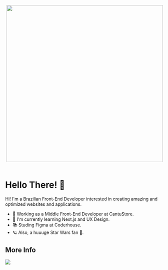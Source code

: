 <img align="right" height="500em" src="https://github.com/framesgabriel/framesgabriel/blob/main/img/card-github.png">

<!-- adds a margin for mobile -->
<span align="right">&nbsp;</span>

<h1 align="left">Hello There! 👋</h1>

<p align="left">Hi! I'm a Brazilian Front-End Developer interested in creating amazing and optimized websites and applications.</p>

<ul align="left">
  <li>💼 Working as a Middle Front-End Developer at CantuStore.</li>
  <li>🌱 I'm currently learning Next.js and UX Design.</li>
  <li>📚 Studing Figma at Coderhouse.</li>
  <li>🪐 Also, a huuuge Star Wars fan 🙂.</li>
</ul>

## More Info
[<img src="https://img.shields.io/badge/linkedin-%230077B5.svg?&style=for-the-badge&logo=linkedin&logoColor=white" />](https://www.linkedin.com/in/gabrielframeschi/)
